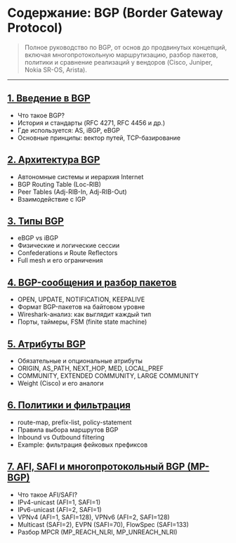 # Содержание: BGP (Border Gateway Protocol)

> Полное руководство по BGP, от основ до продвинутых концепций, включая многопротокольную маршрутизацию, разбор пакетов, политики и сравнение реализаций у вендоров (Cisco, Juniper, Nokia SR-OS, Arista).

---

## [1. Введение в BGP](1-Введение-в-BGP.md)
- Что такое BGP?
- История и стандарты (RFC 4271, RFC 4456 и др.)
- Где используется: AS, iBGP, eBGP
- Основные принципы: вектор путей, TCP-базирование

## [2. Архитектура BGP](2-Архитектура.md)
- Автономные системы и иерархия Internet
- BGP Routing Table (Loc-RIB)
- Peer Tables (Adj-RIB-In, Adj-RIB-Out)
- Взаимодействие с IGP

## [3. Типы BGP](3-Типы-BGP.md)
- eBGP vs iBGP
- Физические и логические сессии
- Confederations и Route Reflectors
- Full mesh и его ограничения

## [4. BGP-сообщения и разбор пакетов](4-BGP-сообщения-и-разбор-пакетов.md)
- OPEN, UPDATE, NOTIFICATION, KEEPALIVE
- Формат BGP-пакетов на байтовом уровне
- Wireshark-анализ: как выглядит каждый тип
- Порты, таймеры, FSM (finite state machine)

## [5. Атрибуты BGP](5-Атрибуты.md)
- Обязательные и опциональные атрибуты
- ORIGIN, AS_PATH, NEXT_HOP, MED, LOCAL_PREF
- COMMUNITY, EXTENDED COMMUNITY, LARGE COMMUNITY
- Weight (Cisco) и его аналоги

## [6. Политики и фильтрация](6-Политики-и-фильтрация.md)
- route-map, prefix-list, policy-statement
- Правила выбора маршрутов BGP
- Inbound vs Outbound filtering
- Example: фильтрация фейковых префиксов

## [7. AFI, SAFI и многопротокольный BGP (MP-BGP)](7-AFI-SAFI-и-MP-BGP.md)
- Что такое AFI/SAFI?
- IPv4-unicast (AFI=1, SAFI=1)
- IPv6-unicast (AFI=2, SAFI=1)
- VPNv4 (AFI=1, SAFI=128), VPNv6 (AFI=2, SAFI=128)
- Multicast (SAFI=2), EVPN (SAFI=70), FlowSpec (SAFI=133)
- Разбор MPCR (MP_REACH_NLRI, MP_UNREACH_NLRI)
